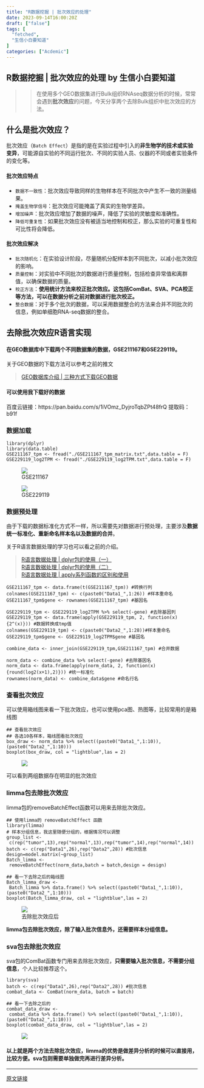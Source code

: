```yaml
---
title: "R数据挖掘 | 批次效应的处理"
date: 2023-09-14T16:00:20Z
draft: ["false"]
tags: [
  "fetched",
  "生信小白要知道"
]
categories: ["Acdemic"]
---
```

R数据挖掘 | 批次效应的处理 by 生信小白要知道
------
<div><section data-tool="mdnice编辑器" data-website="https://www.mdnice.com" data-mpa-powered-by="yiban.io"><blockquote data-tool="mdnice编辑器"><blockquote><p>在使用多个GEO数据集进行Bulk组织RNAseq数据分析的时候，常常会遇到<strong>批次效应</strong>的问题，今天分享两个去除Bulk组织中批次效应的方法。</p></blockquote></blockquote><h2 data-tool="mdnice编辑器"><span></span>什么是批次效应？</h2><p data-tool="mdnice编辑器">批次效应（<code>Batch Effect</code>）是指的是在实验过程中引入的<strong>非生物学的技术或实验变异</strong>，可能源自实验的不同运行批次、不同的实验人员、仪器的不同或者实验条件的变化等。</p><h4 data-tool="mdnice编辑器"><span></span>批次效应特点<span></span></h4><ul data-tool="mdnice编辑器"><li><section><code>数据不一致性</code>：批次效应导致同样的生物样本在不同批次中产生不一致的测量结果。</section></li><li><section><code>掩盖生物学信号</code>：批次效应可能掩盖了真实的生物学差异。</section></li><li><section><code>增加噪声</code>：批次效应增加了数据的噪声，降低了实验的灵敏度和准确性。</section></li><li><section><code>降低可重复性</code>：如果批次效应没有被适当地控制和校正，那么实验的可重复性和可比性将会降低。</section></li></ul><h4 data-tool="mdnice编辑器"><span></span>批次效应解决<span></span></h4><ul data-tool="mdnice编辑器"><li><section><code>批次随机化</code>：在实验设计阶段，尽量随机分配样本到不同批次，以减小批次效应的影响。</section></li><li><section><code>质量控制</code>：对实验中不同批次的数据进行质量控制，包括检查异常值和离群值，以确保数据的质量。</section></li><li><section><code>校正方法</code>：<strong>使用统计方法来校正批次效应。这包括ComBat、SVA、PCA校正等方法，可以在数据分析之前对数据进行批次校正。</strong></section></li><li><section><code>整合数据</code>：对于多个批次的数据，可以采用数据整合的方法来合并不同批次的信息，例如单细胞RNA-seq数据的整合。</section></li></ul><h2 data-tool="mdnice编辑器"><span></span>去除批次效应R语言实现</h2><h4 data-tool="mdnice编辑器"><span></span>在GEO数据库中下载两个不同数据集的数据，<strong>GSE211167</strong>和<strong>GSE229119</strong>。<span></span></h4><p data-tool="mdnice编辑器">关于GEO数据的下载方法可以参考之前的推文</p><blockquote data-tool="mdnice编辑器"><p><a href="https://mp.weixin.qq.com/s?__biz=Mzg2NjYzNjQ4Ng==&amp;mid=2247486294&amp;idx=1&amp;sn=b70aaa7ab76ec5c27ddf7afbf740b8ba&amp;chksm=ce468cfff93105e9f60e5c304c2625a8f26ad0832c2f27cb9a8079bdf4e8121e537fad30aac3&amp;token=560068309&amp;lang=zh_CN&amp;scene=21#wechat_redirect" data-linktype="2">GEO数据库介绍 | 三种方式下载GEO数据</a></p></blockquote><h4 data-tool="mdnice编辑器"><span></span>可以使用我下载好的数据<span></span></h4><p data-tool="mdnice编辑器">百度云链接：https://pan.baidu.com/s/1iVOmz_DyjroTqbZPt48frQ 提取码：b91f</p><h3 data-tool="mdnice编辑器"><span></span>数据加载<span></span></h3><pre data-tool="mdnice编辑器"><span></span><code><span>library</span>(dplyr)<br><span>library</span>(data.table)<br>GSE211167_tpm &lt;- fread(<span>"./GSE211167_tpm_matrix.txt"</span>,data.table = <span>F</span>)<br>GSE229119_log2TPM &lt;- fread(<span>"./GSE229119_log2TPM.txt"</span>,data.table = <span>F</span>)<br></code></pre><figure data-tool="mdnice编辑器"><img data-ratio="0.29130434782608694" data-src="https://mmbiz.qpic.cn/mmbiz_png/FiciaODWjVz620sK3Bwfs9vY69Y8o6lzAGwGafVw436Htug4IT2gYbYdfttFxhPqAXAU0m4aoPaVPAx42EqiaQlEw/640?wx_fmt=png" data-type="png" data-w="460" src="https://mmbiz.qpic.cn/mmbiz_png/FiciaODWjVz620sK3Bwfs9vY69Y8o6lzAGwGafVw436Htug4IT2gYbYdfttFxhPqAXAU0m4aoPaVPAx42EqiaQlEw/640?wx_fmt=png"><figcaption>GSE211167</figcaption></figure><figure data-tool="mdnice编辑器"><img data-ratio="0.24858757062146894" data-src="https://mmbiz.qpic.cn/mmbiz_png/FiciaODWjVz620sK3Bwfs9vY69Y8o6lzAGmxOlTcBcJqUlHkP1ndfiaGxdCmzeM9V8st45w3Hk5PJ0x9X81pau23A/640?wx_fmt=png" data-type="png" data-w="531" src="https://mmbiz.qpic.cn/mmbiz_png/FiciaODWjVz620sK3Bwfs9vY69Y8o6lzAGmxOlTcBcJqUlHkP1ndfiaGxdCmzeM9V8st45w3Hk5PJ0x9X81pau23A/640?wx_fmt=png"><figcaption>GSE229119</figcaption></figure><h3 data-tool="mdnice编辑器"><span></span>数据预处理<span></span></h3><p data-tool="mdnice编辑器">由于下载的数据标准化方式不一样，所以需要先对数据进行预处理，主要涉及<strong>数据统一标准化、重新命名样本名以及数据的合并</strong>。</p><p data-tool="mdnice编辑器">关于R语言数据处理的学习也可以看之前的介绍。</p><blockquote data-tool="mdnice编辑器"><p><a href="https://mp.weixin.qq.com/s?__biz=Mzg2NjYzNjQ4Ng==&amp;mid=2247486354&amp;idx=1&amp;sn=ef696ddffb7c1b2ee3fda6e96227ec90&amp;chksm=ce468c3bf931052d5583e7f0ee8776bbe6ae5189ce38ec0e0a5f1d2e5d95dc88f0d9164a1af5&amp;token=560068309&amp;lang=zh_CN&amp;scene=21#wechat_redirect" data-linktype="2">R语言数据处理 | dplyr包的使用（一）</a><br><a href="https://mp.weixin.qq.com/s?__biz=Mzg2NjYzNjQ4Ng==&amp;mid=2247486354&amp;idx=1&amp;sn=ef696ddffb7c1b2ee3fda6e96227ec90&amp;chksm=ce468c3bf931052d5583e7f0ee8776bbe6ae5189ce38ec0e0a5f1d2e5d95dc88f0d9164a1af5&amp;token=560068309&amp;lang=zh_CN&amp;scene=21#wechat_redirect" data-linktype="2">R语言数据处理 | dplyr包的使用（二）</a><br><a href="https://mp.weixin.qq.com/s?__biz=Mzg2NjYzNjQ4Ng==&amp;mid=2247486453&amp;idx=1&amp;sn=79303287c1c2d66c8edf435e4224ca83&amp;chksm=ce468c5cf931054a8478231f88885e2eb3708d50514d72e390ebcd5cbad164ac183bb565dbde&amp;token=560068309&amp;lang=zh_CN&amp;scene=21#wechat_redirect" data-linktype="2">R语言数据处理 | apply系列函数的区别和使用</a></p></blockquote><pre data-tool="mdnice编辑器"><span></span><code>GSE211167_tpm &lt;- data.frame(t(GSE211167_tpm)) <span>#转换行列</span><br>colnames(GSE211167_tpm) &lt;- c(paste0(<span>"Data1_"</span>,<span>1</span>:<span>26</span>)) <span>#样本重命名</span><br>GSE211167_tpm$gene &lt;- rownames(GSE211167_tpm) <span>#基因名</span><br><br>GSE229119_tpm &lt;- GSE229119_log2TPM %&gt;% select(-gene) <span>#去除基因列</span><br>GSE229119_tpm &lt;- data.frame(apply(GSE229119_tpm, <span>2</span>, <span>function</span>(x){<span>2</span>^(x)})) <span>#数据转换成tmp值</span><br>colnames(GSE229119_tpm) &lt;- c(paste0(<span>"Data2_"</span>,<span>1</span>:<span>28</span>))<span>#样本重命名</span><br>GSE229119_tpm$gene &lt;- GSE229119_log2TPM$gene <span>#基因名</span><br><br>combine_data &lt;- inner_join(GSE229119_tpm,GSE211167_tpm) <span>#合并数据</span><br><br>norm_data &lt;- combine_data %&gt;% select(-gene) <span>#去除基因名</span><br>norm_data &lt;- data.frame(apply(norm_data, <span>2</span>, <span>function</span>(x){round(log2(x+<span>1</span>),<span>2</span>)})) <span>#统一标准化</span><br>rownames(norm_data) &lt;- combine_data$gene <span>#命名行名</span><br></code></pre><h3 data-tool="mdnice编辑器"><span></span>查看批次效应<span></span></h3><p data-tool="mdnice编辑器">可以使用箱线图来看一下批次效应，也可以使用pca图、热图等，比较常用的是箱线图</p><pre data-tool="mdnice编辑器"><span></span><code><span>## 查看批次效应</span><br><span>## 各选10各样本，箱线图看批次效应</span><br>box_draw &lt;- norm_data %&gt;% select((paste0(<span>"Data1_"</span>,<span>1</span>:<span>10</span>)),(paste0(<span>"Data2_"</span>,<span>1</span>:<span>10</span>)))<br>boxplot(box_draw, col = <span>"lightblue"</span>,las = <span>2</span>)<br></code></pre><figure data-tool="mdnice编辑器"><img data-ratio="0.6175925925925926" data-src="https://mmbiz.qpic.cn/mmbiz_png/FiciaODWjVz620sK3Bwfs9vY69Y8o6lzAGib8K8ibh6AyItiaNszvuCeJdhIUbObyicgF8zic3nibDPAmAJhw02j8Oby2Q/640?wx_fmt=png" data-type="png" data-w="1080" src="https://mmbiz.qpic.cn/mmbiz_png/FiciaODWjVz620sK3Bwfs9vY69Y8o6lzAGib8K8ibh6AyItiaNszvuCeJdhIUbObyicgF8zic3nibDPAmAJhw02j8Oby2Q/640?wx_fmt=png"></figure><p data-tool="mdnice编辑器">可以看到两组数据存在明显的批次效应</p><h3 data-tool="mdnice编辑器"><span></span>limma包去除批次效应<span></span></h3><p data-tool="mdnice编辑器">limma包的removeBatchEffect函数可以用来去除批次效应。</p><pre data-tool="mdnice编辑器"><span></span><code><span>## 使用limma的 removeBatchEffect 函数</span><br><span>library</span>(limma)<br><span># 样本分组信息，我这里随便分组的，根据情况可以调整</span><br>group_list &lt;- c(rep(<span>"tumor"</span>,<span>13</span>),rep(<span>"normal"</span>,<span>13</span>),rep(<span>"tumor"</span>,<span>14</span>),rep(<span>"normal"</span>,<span>14</span>)) <br>batch &lt;- c(rep(<span>"Data1"</span>,<span>26</span>),rep(<span>"Data2"</span>,<span>28</span>)) <span>#批次信息</span><br>design=model.matrix(~group_list)<br>Batch_limma &lt;- removeBatchEffect(norm_data,batch = batch,design = design)<br><br><span>## 看一下去除之后的箱线图</span><br>Batch_limma_draw &lt;- Batch_limma %&gt;% data.frame() %&gt;% select((paste0(<span>"Data1_"</span>,<span>1</span>:<span>10</span>)),(paste0(<span>"Data2_"</span>,<span>1</span>:<span>10</span>)))<br>boxplot(Batch_limma_draw, col = <span>"lightblue"</span>,las = <span>2</span>)<br></code></pre><figure data-tool="mdnice编辑器"><img data-ratio="0.6584234930448223" data-src="https://mmbiz.qpic.cn/mmbiz_png/FiciaODWjVz620sK3Bwfs9vY69Y8o6lzAG8BeKwHBHeNmM8gPibDx3Tx6QicvWTEcgd8Q6LAmOfIVvSO0qyWOTgkYg/640?wx_fmt=png" data-type="png" data-w="647" src="https://mmbiz.qpic.cn/mmbiz_png/FiciaODWjVz620sK3Bwfs9vY69Y8o6lzAG8BeKwHBHeNmM8gPibDx3Tx6QicvWTEcgd8Q6LAmOfIVvSO0qyWOTgkYg/640?wx_fmt=png"><figcaption>去除批次效应后</figcaption></figure><p data-tool="mdnice编辑器"><strong>limma包去除批次效应，除了输入批次信息外，还需要样本分组信息。</strong></p><h3 data-tool="mdnice编辑器"><span></span>sva包去除批次效应<span></span></h3><p data-tool="mdnice编辑器">sva包的ComBat函数专门用来去除批次效应，<strong>只需要输入批次信息，不需要分组信息</strong>，个人比较推荐这个。</p><pre data-tool="mdnice编辑器"><span></span><code><span>library</span>(sva)<br>batch &lt;- c(rep(<span>"Data1"</span>,<span>26</span>),rep(<span>"Data2"</span>,<span>28</span>)) <span>#批次信息</span><br>combat_data &lt;- ComBat(norm_data, batch = batch)<br><br><span>## 看一下去除之后的</span><br>combat_data_draw &lt;- combat_data %&gt;% data.frame() %&gt;% select((paste0(<span>"Data1_"</span>,<span>1</span>:<span>10</span>)),(paste0(<span>"Data2_"</span>,<span>1</span>:<span>10</span>)))<br>boxplot(combat_data_draw, col = <span>"lightblue"</span>,las = <span>2</span>)<br></code></pre><figure data-tool="mdnice编辑器"><img data-ratio="0.6584234930448223" data-src="https://mmbiz.qpic.cn/mmbiz_png/FiciaODWjVz620sK3Bwfs9vY69Y8o6lzAG8BeKwHBHeNmM8gPibDx3Tx6QicvWTEcgd8Q6LAmOfIVvSO0qyWOTgkYg/640?wx_fmt=png" data-type="png" data-w="647" src="https://mmbiz.qpic.cn/mmbiz_png/FiciaODWjVz620sK3Bwfs9vY69Y8o6lzAG8BeKwHBHeNmM8gPibDx3Tx6QicvWTEcgd8Q6LAmOfIVvSO0qyWOTgkYg/640?wx_fmt=png"></figure><h4 data-tool="mdnice编辑器"><span></span>以上就是两个方法去除批次效应，limma的优势是做差异分析的时候可以直接用，比较方便。sva包则需要单独做完再进行差异分析。</h4></section><p><mp-style-type data-value="3"></mp-style-type></p></div>  
<hr>
<a href="https://mp.weixin.qq.com/s/e4eW_Blu4zMNP0gGbmT_jw",target="_blank" rel="noopener noreferrer">原文链接</a>
